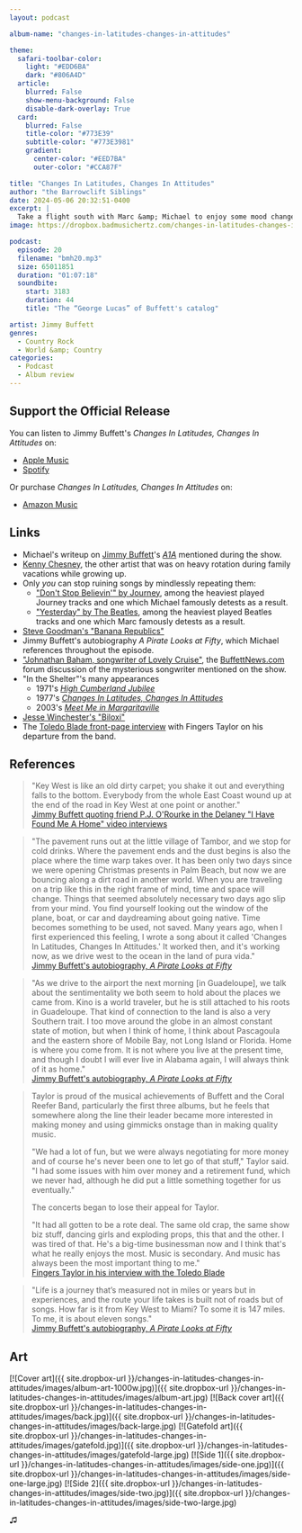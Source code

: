 ```yaml
---
layout: podcast

album-name: "changes-in-latitudes-changes-in-attitudes"

theme:
  safari-toolbar-color:
    light: "#EDD6BA"
    dark: "#806A4D"
  article:
    blurred: False
    show-menu-background: False
    disable-dark-overlay: True
  card:
    blurred: False
    title-color: "#773E39"
    subtitle-color: "#773E3981"
    gradient:
      center-color: "#EED7BA"
      outer-color: "#CCA87F"

title: "Changes In Latitudes, Changes In Attitudes"
author: "the Barrowclift Siblings"
date: 2024-05-06 20:32:51-0400
excerpt: |
  Take a flight south with Marc &amp; Michael to enjoy some mood changes with Jimmy Buffett’s 1977 breakthrough, “Changes In Latitudes, Changes In Attitudes”.
image: https://dropbox.badmusichertz.com/changes-in-latitudes-changes-in-attitudes/images/episode-art.jpg

podcast:
  episode: 20
  filename: "bmh20.mp3"
  size: 65011851
  duration: "01:07:18"
  soundbite:
    start: 3183
    duration: 44
    title: "The “George Lucas” of Buffett's catalog"

artist: Jimmy Buffett
genres:
  - Country Rock
  - World &amp; Country
categories:
  - Podcast
  - Album review
---
```


## Support the Official Release

You can listen to Jimmy Buffett's *Changes In Latitudes, Changes In Attitudes* on:

* [Apple Music](https://music.apple.com/us/album/changes-in-latitudes-changes-in-attitudes/1440745872)
* [Spotify](https://open.spotify.com/track/5nIqitaV7WyyuM3KVUju1G?si=6b0df4a3dff14506)

Or purchase *Changes In Latitudes, Changes In Attitudes* on:

* [Amazon Music](https://amazon.com/music/player/albums/B000W15DE0?marketplaceId=ATVPDKIKX0DER&musicTerritory=US&ref=dm_sh_VsWF36g2GyMwMPwAGqyu55tQG)

## Links

* Michael's writeup on [Jimmy Buffett](https://en.wikipedia.org/wiki/Jimmy_Buffett)'s [*A1A*](https://www.discogs.com/master/300442-Jimmy-Buffett-A1A) mentioned during the show.
* [Kenny Chesney](https://music.apple.com/us/artist/kenny-chesney/205322), the other artist that was on heavy rotation during family vacations while growing up.
* Only *you* can stop ruining songs by mindlessly repeating them:
  * ["Don't Stop Believin'" by Journey](https://music.apple.com/us/album/dont-stop-believin-2024-remaster/169003304?i=169003415), among the heaviest played Journey tracks and one which Michael famously detests as a result.
  * ["Yesterday" by The Beatles](https://music.apple.com/us/album/yesterday/1441164524?i=1441164805), among the heaviest played Beatles tracks and one which Marc famously detests as a result.
* [Steve Goodman's "Banana Republics"](https://music.apple.com/us/album/banana-republics/1434747073?i=1434747075)
* Jimmy Buffett's autobiography *A Pirate Looks at Fifty*, which Michael references throughout the episode.
* ["Johnathan Baham, songwriter of Lovely Cruise"](https://www.buffettnews.com/forum/viewtopic.php?t=56519), the [BuffettNews.com](https://www.buffettnews.com/) forum discussion of the mysterious songwriter mentioned on the show.
* "In the Shelter"'s many appearances
  * 1971's [*High Cumberland Jubilee*](https://music.apple.com/us/album/high-cumberland-jubilee/1713990748)
  * 1977's [*Changes In Latitudes, Changes In Attitudes*](https://music.apple.com/us/album/changes-in-latitudes-changes-in-attitudes/1440745872)
  * 2003's [*Meet Me in Margaritaville*](https://youtu.be/s-MiR53Up9k?si=PTOhOHJqItYOP14X)
* [Jesse Winchester's "Biloxi"](https://music.apple.com/us/album/biloxi/129638741?i=129638248)
* The [Toledo Blade front-page interview](https://www.toledoblade.com/frontpage/2001/08/31/Fingers-Taylor-has-left-Buffett-band-behind.html) with Fingers Taylor on his departure from the band.

## References

> "Key West is like an old dirty carpet; you shake it out and everything falls to the bottom. Everybody from the whole East Coast wound up at the end of the road in Key West at one point or another."  
> [Jimmy Buffett quoting friend P.J. O'Rourke in the Delaney "I Have Found Me A Home" video interviews](https://youtu.be/BaxL_h3x0gg)

> "The pavement runs out at the little village of Tambor, and we stop for cold drinks. Where the pavement ends and the dust begins is also the place where the time warp takes over. It has been only two days since we were opening Christmas presents in Palm Beach, but now we are bouncing along a dirt road in another world. When you are traveling on a trip like this in the right frame of mind, time and space will change. Things that seemed absolutely necessary two days ago slip from your mind. You find yourself looking out the window of the plane, boat, or car and daydreaming about going native. Time becomes something to be used, not saved. Many years ago, when I first experienced this feeling, I wrote a song about it called 'Changes In Latitudes, Changes In Attitudes.' It worked then, and it's working now, as we drive west to the ocean in the land of pura vida."  
> [Jimmy Buffett's autobiography, *A Pirate Looks at Fifty*](https://www.amazon.com/Pirate-Looks-at-Fifty/dp/0679435271)

> "As we drive to the airport the next morning [in Guadeloupe], we talk about the sentimentality we both seem to hold about the places we came from. Kino is a world traveler, but he is still attached to his roots in Guadeloupe. That kind of connection to the land is also a very Southern trait. I too move around the globe in an almost constant state of motion, but when I think of home, I think about Pascagoula and the eastern shore of Mobile Bay, not Long Island or Florida. Home is where you come from. It is not where you live at the present time, and though I doubt I will ever live in Alabama again, I will always think of it as home."  
> [Jimmy Buffett's autobiography, *A Pirate Looks at Fifty*](https://www.amazon.com/Pirate-Looks-at-Fifty/dp/0679435271)

> Taylor is proud of the musical achievements of Buffett and the Coral Reefer Band, particularly the first three albums, but he feels that somewhere along the line their leader became more interested in making money and using gimmicks onstage than in making quality music.
>  
> "We had a lot of fun, but we were always negotiating for more money and of course he's never been one to let go of that stuff," Taylor said. "I had some issues with him over money and a retirement fund, which we never had, although he did put a little something together for us eventually."
>  
> The concerts began to lose their appeal for Taylor.
>  
> "It had all gotten to be a rote deal. The same old crap, the same show biz stuff, dancing girls and exploding props, this that and the other. I was tired of that. He's a big-time businessman now and I think that's what he really enjoys the most. Music is secondary. And music has always been the most important thing to me."  
> [Fingers Taylor in his interview with the Toledo Blade](https://www.toledoblade.com/frontpage/2001/08/31/Fingers-Taylor-has-left-Buffett-band-behind.html)

> "Life is a journey that’s measured not in miles or years but in experiences, and the route your life takes is built not of roads but of songs. How far is it from Key West to Miami? To some it is 147 miles. To me, it is about eleven songs."  
> [Jimmy Buffett's autobiography, *A Pirate Looks at Fifty*](https://www.amazon.com/Pirate-Looks-at-Fifty/dp/0679435271)

## Art

[![Cover art]({{ site.dropbox-url }}/changes-in-latitudes-changes-in-attitudes/images/album-art-1000w.jpg)]({{ site.dropbox-url }}/changes-in-latitudes-changes-in-attitudes/images/album-art.jpg)
[![Back cover art]({{ site.dropbox-url }}/changes-in-latitudes-changes-in-attitudes/images/back.jpg)]({{ site.dropbox-url }}/changes-in-latitudes-changes-in-attitudes/images/back-large.jpg)
[![Gatefold art]({{ site.dropbox-url }}/changes-in-latitudes-changes-in-attitudes/images/gatefold.jpg)]({{ site.dropbox-url }}/changes-in-latitudes-changes-in-attitudes/images/gatefold-large.jpg)
[![Side 1]({{ site.dropbox-url }}/changes-in-latitudes-changes-in-attitudes/images/side-one.jpg)]({{ site.dropbox-url }}/changes-in-latitudes-changes-in-attitudes/images/side-one-large.jpg)
[![Side 2]({{ site.dropbox-url }}/changes-in-latitudes-changes-in-attitudes/images/side-two.jpg)]({{ site.dropbox-url }}/changes-in-latitudes-changes-in-attitudes/images/side-two-large.jpg)

♫︎